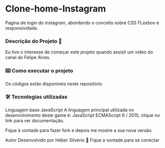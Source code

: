 # Clone-home-Instagram

Pagina de login do instagram, abordando o conceito sobre CSS FLexbox e responsividade.

### Descrição do Projeto 🎫

Eu tive o interesse de começar este projeto quando assisti um vídeo do canal do Felipe Alves.

### ⌨️ Como executar o projeto

Os códigos estão disponíveis neste repositório

### 🛠️ Tecnologias utilizadas

Linguagem base JavaScript A linguagem principal utilizada no desenvolvimento deste game é: JavaScript ECMAScript 6 / 2015, clique no link para ver documentação.

Fique à vontade para fazer fork e depois me mostre a sua nova versão.

Autor Desenvolvido por Héber Silvério 👋 Fique a vontade para se conectar